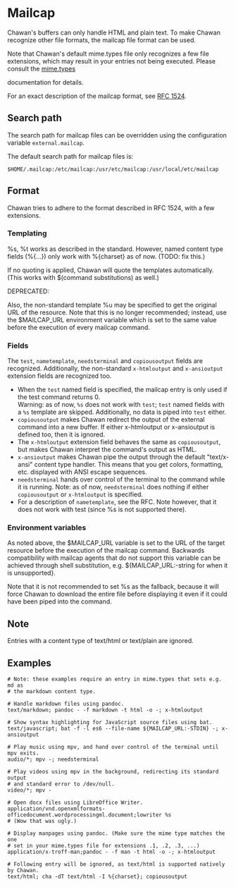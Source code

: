 <!-- MANON
% cha-mailcap(5) | Mailcap support in Chawan
MANOFF -->

# Mailcap

Chawan's buffers can only handle HTML and plain text. To make Chawan recognize
other file formats, the mailcap file format can be used.

Note that Chawan's default mime.types file only recognizes a few file
extensions, which may result in your entries not being executed.
Please consult the <!-- MANOFF -->[mime.types](mime.types.md)<!-- MANON -->
<!-- MANON **cha-mime.types**(5) MANOFF --> documentation for details.

For an exact description of the mailcap format, see
[RFC 1524](https://www.rfc-editor.org/rfc/rfc1524).

## Search path

The search path for mailcap files can be overridden using the configuration
variable `external.mailcap`.

The default search path for mailcap files is:

```
$HOME/.mailcap:/etc/mailcap:/usr/etc/mailcap:/usr/local/etc/mailcap
```

## Format

Chawan tries to adhere to the format described in RFC 1524, with a few
extensions.

### Templating

%s, %t works as described in the standard. However, named content type fields
(%{...}) only work with %{charset} as of now. (TODO: fix this.)

If no quoting is applied, Chawan will quote the templates automatically. (This
works with $(command substitutions) as well.)

DEPRECATED:

Also, the non-standard template %u may be specified to get the original URL
of the resource. Note that this is no longer recommended; instead, use the
$MAILCAP_URL environment variable which is set to the same value before the
execution of every mailcap command.

### Fields

The `test`, `nametemplate`, `needsterminal` and `copiousoutput` fields are
recognized. Additionally, the non-standard `x-htmloutput` and `x-ansioutput`
extension fields are recognized too.

* When the `test` named field is specified, the mailcap entry is only used
  if the test command returns 0.  
  Warning: as of now, `%s` does not work with `test`; `test` named fields with a
  `%s` template are skipped. Additionally, no data is piped into `test` either.
* `copiousoutput` makes Chawan redirect the output of the external command
  into a new buffer. If either x-htmloutput or x-ansioutput is defined too, then
  it is ignored.
* The `x-htmloutput` extension field behaves the same as `copiousoutput`,
  but makes Chawan interpret the command's output as HTML.
* `x-ansioutput` makes Chawan pipe the output through the default "text/x-ansi"
  content type handler. This means that you get colors, formatting, etc.
  displayed with ANSI escape sequences.
* `needsterminal` hands over control of the terminal to the command while
  it is running. Note: as of now, `needsterminal` does nothing if either
  `copiousoutput` or `x-htmloutput` is specified.
* For a description of `nametemplate`, see the RFC. Note however, that it does
  not work with test (since %s is not supported there).

### Environment variables

As noted above, the $MAILCAP_URL variable is set to the URL of the target
resource before the execution of the mailcap command. Backwards compatibility
with mailcap agents that do not support this variable can be achieved through
shell substitution, e.g. ${MAILCAP_URL:-string for when it is unsupported}.

Note that it is not recommended to set %s as the fallback, because it
will force Chawan to download the entire file before displaying it even if
it could have been piped into the command.

## Note

Entries with a content type of text/html or text/plain are ignored.

## Examples

```
# Note: these examples require an entry in mime.types that sets e.g. md as
# the markdown content type.

# Handle markdown files using pandoc.
text/markdown; pandoc - -f markdown -t html -o -; x-htmloutput

# Show syntax highlighting for JavaScript source files using bat.
text/javascript; bat -f -l es6 --file-name ${MAILCAP_URL:-STDIN} -; x-ansioutput

# Play music using mpv, and hand over control of the terminal until mpv exits.
audio/*; mpv -; needsterminal

# Play videos using mpv in the background, redirecting its standard output
# and standard error to /dev/null.
video/*; mpv -

# Open docx files using LibreOffice Writer.
application/vnd.openxmlformats-officedocument.wordprocessingml.document;lowriter %s
# (Wow that was ugly.)

# Display manpages using pandoc. (Make sure the mime type matches the one
# set in your mime.types file for extensions .1, .2, .3, ...)
application/x-troff-man;pandoc - -f man -t html -o -; x-htmloutput

# Following entry will be ignored, as text/html is supported natively by Chawan.
text/html; cha -dT text/html -I %{charset}; copiousoutput
```
<!-- MANON
## See also

**cha**(1)
MANOFF -->
